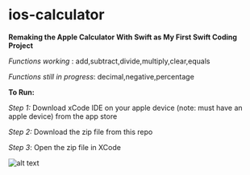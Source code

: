 # ios-calculator
**Remaking the Apple Calculator With Swift as My First Swift Coding Project**

*Functions working* : add,subtract,divide,multiply,clear,equals

*Functions still in progress*: decimal,negative,percentage 
 
 **To Run:**
 
 *Step 1:* Download xCode IDE on your apple device (note: must have an apple device) from the app store
 
*Step 2:* Download the zip file from this repo

*Step 3*: Open the zip file in XCode


![alt text]()

